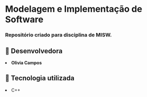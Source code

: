 
<h1>Modelagem e Implementação de Software</h1>

<h3>Repositório criado para disciplina de MISW. </h3>

<h2>&#128100 Desenvolvedora </h2>
<li><b>Olivia Campos</b></li>

<h2>&#128295 Tecnologia utilizada</h2>
<li>C++</li>




